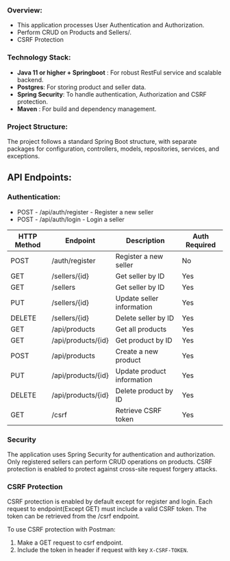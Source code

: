 ### **Overview:**
* This application processes User Authentication and Authorization.
* Perform CRUD on Products and Sellers/.
* CSRF Protection

### **Technology Stack:**
* **Java 11 or higher + Springboot** : For robust RestFul service and scalable backend.
* **Postgres**: For storing product and seller data.
* **Spring Security**: To handle authentication, Authorization and CSRF protection.
* **Maven** : For build and dependency management.

### **Project Structure:**

The project follows a standard Spring Boot structure, with separate packages for configuration, controllers, models, repositories, services, and exceptions.

## API Endpoints:
### Authentication:

* POST - /api/auth/register - Register a new seller
* POST - /api/auth/login - Login a seller

 HTTP Method | Endpoint           | Description                | Auth Required |
|-------------|--------------------|----------------------------|---------------|
| POST        | /auth/register     | Register a new seller      | No            |
| GET         | /sellers/{id}      | Get seller by ID           | Yes           |
| GET         | /sellers           | Get seller by ID           | Yes           |
| PUT         | /sellers/{id}      | Update seller information  | Yes           |
| DELETE      | /sellers/{id}      | Delete seller by ID        | Yes           |
| GET         | /api/products      | Get all products           | Yes           |
| GET         | /api/products/{id} | Get product by ID          | Yes           |
| POST        | /api/products      | Create a new product       | Yes           |
| PUT         | /api/products/{id} | Update product information | Yes           |
| DELETE      | /api/products/{id} | Delete product by ID       | Yes           |
| GET         | /csrf              | Retrieve CSRF token        | Yes           |

### Security

The application uses Spring Security for authentication and authorization. Only registered sellers can perform CRUD operations on products. CSRF protection is enabled to protect against cross-site request forgery attacks.

### CSRF Protection

CSRF protection is enabled by default except for register and login.
Each request to endpoint(Except GET) must include a valid CSRF token. The token can be retrieved from the /csrf endpoint.

To use CSRF protection with Postman:
1. Make a GET request to csrf endpoint.
2. Include the token in header if request with key `X-CSRF-TOKEN`.